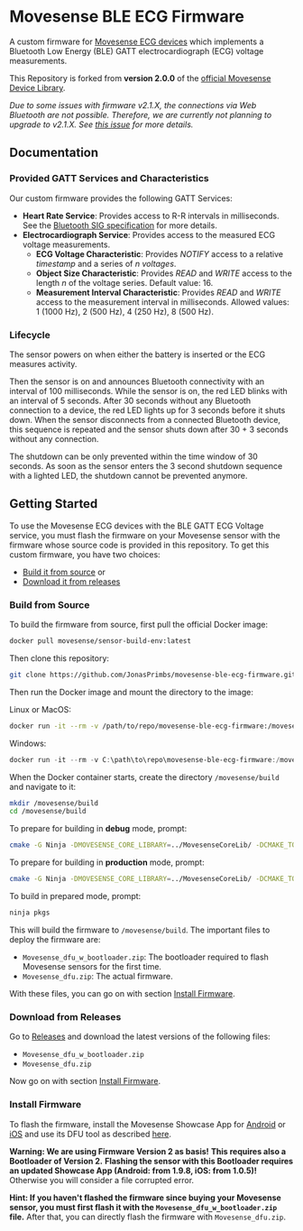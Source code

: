# Movesense BLE ECG Firmware

A custom firmware for [Movesense ECG devices](https://www.movesense.com/) which implements a Bluetooth Low Energy (BLE) GATT electrocardiograph (ECG) voltage measurements.

This Repository is forked from **version 2.0.0** of the [official Movesense Device Library](https://bitbucket.org/movesense/movesense-device-lib/).

*Due to some issues with firmware v2.1.X, the connections via Web Bluetooth are not possible.*
*Therefore, we are currently not planning to upgrade to v2.1.X.*
*See [this issue](https://bitbucket.org/movesense/movesense-device-lib/issues/104/ble-connection-fails-for-latest-v21x) for more details.*

## Documentation

### Provided GATT Services and Characteristics

Our custom firmware provides the following GATT Services:

- **Heart Rate Service**: Provides access to R-R intervals in milliseconds. See the [Bluetooth SIG specification](https://www.bluetooth.com/de/specifications/specs/heart-rate-service-1-0/) for more details.
- **Electrocardiograph Service**: Provides access to the measured ECG voltage measurements.
  - **ECG Voltage Characteristic**: Provides *NOTIFY* access to a relative *timestamp* and a series of *n* *voltages*.
  - **Object Size Characteristic**: Provides *READ* and *WRITE* access to the length *n* of the voltage series. Default value: 16.
  - **Measurement Interval Characteristic**: Provides *READ* and *WRITE* access to the measurement interval in milliseconds. Allowed values: 1 (1000 Hz), 2 (500 Hz), 4 (250 Hz), 8 (500 Hz).


### Lifecycle

The sensor powers on when either the battery is inserted or the ECG measures activity.

Then the sensor is on and announces Bluetooth connectivity with an interval of 100 milliseconds.
While the sensor is on, the red LED blinks with an interval of 5 seconds.
After 30 seconds without any Bluetooth connection to a device, the red LED lights up for 3 seconds before it shuts down.
When the sensor disconnects from a connected Bluetooth device, this sequence is repeated and the sensor shuts down after 30 + 3 seconds without any connection.

The shutdown can be only prevented within the time window of 30 seconds.
As soon as the sensor enters the 3 second shutdown sequence with a lighted LED, the shutdown cannot be prevented anymore.

## Getting Started

To use the Movesense ECG devices with the BLE GATT ECG Voltage service, you must flash the firmware on your Movesense sensor with the firmware whose source code is provided in this repository.
To get this custom firmware, you have two choices:

- [Build it from source](#build-from-source) or
- [Download it from releases](#download-from-releases)

### Build from Source

To build the firmware from source, first pull the official Docker image:

```bash
docker pull movesense/sensor-build-env:latest
```

Then clone this repository:

```bash
git clone https://github.com/JonasPrimbs/movesense-ble-ecg-firmware.git
```

Then run the Docker image and mount the directory to the image:

Linux or MacOS:
```bash
docker run -it --rm -v /path/to/repo/movesense-ble-ecg-firmware:/movesense:delegated movesense/sensor-build-env:latest
```

Windows:
```powershell
docker run -it --rm -v C:\path\to\repo\movesense-ble-ecg-firmware:/movesense:delegated movesense/sensor-build-env:latest
```

When the Docker container starts, create the directory `/movesense/build` and navigate to it:

```bash
mkdir /movesense/build
cd /movesense/build
```

To prepare for building in **debug** mode, prompt:

```bash
cmake -G Ninja -DMOVESENSE_CORE_LIBRARY=../MovesenseCoreLib/ -DCMAKE_TOOLCHAIN_FILE=../MovesenseCoreLib/toolchain/gcc-nrf52.cmake ../ble-ecg
```

To prepare for building in **production** mode, prompt:

```bash
cmake -G Ninja -DMOVESENSE_CORE_LIBRARY=../MovesenseCoreLib/ -DCMAKE_TOOLCHAIN_FILE=../MovesenseCoreLib/toolchain/gcc-nrf52.cmake -DCMAKE_BUILD_TYPE=Release ../ble-ecg
```

To build in prepared mode, prompt:

```bash
ninja pkgs
```

This will build the firmware to `/movesense/build`.
The important files to deploy the firmware are:

- `Movesense_dfu_w_bootloader.zip`: The bootloader required to flash Movesense sensors for the first time.
- `Movesense_dfu.zip`: The actual firmware.

With these files, you can go on with section [Install Firmware](#install-firmware).

### Download from Releases

Go to [Releases](https://github.com/JonasPrimbs/movesense-ble-ecg-firmware/releases) and download the latest versions of the following files:

- `Movesense_dfu_w_bootloader.zip`
- `Movesense_dfu.zip`

Now go on with section [Install Firmware](#install-firmware).

### Install Firmware

To flash the firmware, install the Movesense Showcase App for [Android](https://bitbucket.org/movesense/movesense-mobile-lib/downloads/) or [iOS](https://apps.apple.com/de/app/movesense-showcase/id1439876677) and use its DFU tool as described [here](https://www.movesense.com/docs/esw/dfu_update/).

**Warning: We are using Firmware Version 2 as basis!**
**This requires also a Bootloader of Version 2.**
**Flashing the sensor with this Bootloader requires an updated Showcase App (Android: from 1.9.8, iOS: from 1.0.5)!**
Otherwise you will consider a file corrupted error.

**Hint: If you haven't flashed the firmware since buying your Movesense sensor, you must first flash it with the `Movesense_dfu_w_bootloader.zip` file.**
After that, you can directly flash the firmware with `Movesense_dfu.zip`.
